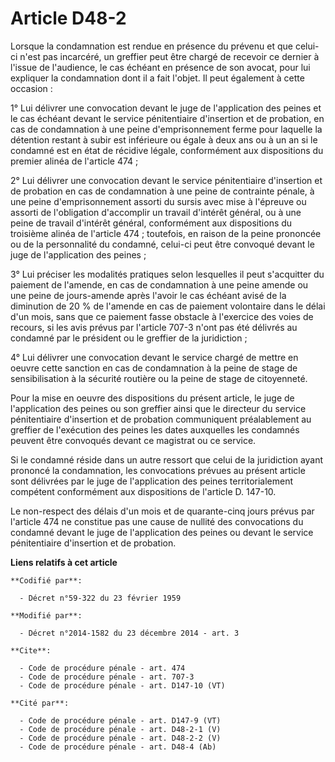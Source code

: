 # Article D48-2

Lorsque la condamnation est rendue en présence du prévenu et que celui-ci n'est pas incarcéré, un greffier peut être chargé
de recevoir ce dernier à l'issue de l'audience, le cas échéant en présence de son avocat, pour lui expliquer la condamnation
dont il a fait l'objet. Il peut également à cette occasion : 

1° Lui délivrer une convocation devant le juge de l'application des peines et le cas échéant devant le service pénitentiaire
d'insertion et de probation, en cas de condamnation à une peine d'emprisonnement ferme pour laquelle la détention restant à
subir est inférieure ou égale à deux ans ou à un an si le condamné est en état de récidive légale, conformément aux
dispositions du premier alinéa de l'article 474 ; 

2° Lui délivrer une convocation devant le service pénitentiaire d'insertion et de probation en cas de condamnation à une
peine de contrainte pénale, à une peine d'emprisonnement assorti du sursis avec mise à l'épreuve ou assorti de l'obligation
d'accomplir un travail d'intérêt général, ou à une peine de travail d'intérêt général, conformément aux dispositions du
troisième alinéa de l'article 474 ; toutefois, en raison de la peine prononcée ou de la personnalité du condamné, celui-ci
peut être convoqué devant le juge de l'application des peines ; 

3° Lui préciser les modalités pratiques selon lesquelles il peut s'acquitter du paiement de l'amende, en cas de condamnation
à une peine amende ou une peine de jours-amende après l'avoir le cas échéant avisé de la diminution de 20 % de l'amende en
cas de paiement volontaire dans le délai d'un mois, sans que ce paiement fasse obstacle à l'exercice des voies de recours, si
les avis prévus par l'article 707-3 n'ont pas été délivrés au condamné par le président ou le greffier de la juridiction ; 

4° Lui délivrer une convocation devant le service chargé de mettre en oeuvre cette sanction en cas de condamnation à la peine
de stage de sensibilisation à la sécurité routière ou la peine de stage de citoyenneté. 

Pour la mise en oeuvre des dispositions du présent article, le juge de l'application des peines ou son greffier ainsi que le
directeur du service pénitentiaire d'insertion et de probation communiquent préalablement au greffier de l'exécution des
peines les dates auxquelles les condamnés peuvent être convoqués devant ce magistrat ou ce service.  

Si le condamné réside dans un autre ressort que celui de la juridiction ayant prononcé la condamnation, les convocations
prévues au présent article sont délivrées par le juge de l'application des peines territorialement compétent conformément aux
dispositions de l'article D. 147-10. 

Le non-respect des délais d'un mois et de quarante-cinq jours prévus par l'article 474 ne constitue pas une cause de nullité
des convocations du condamné devant le juge de l'application des peines ou devant le service pénitentiaire d'insertion et de
probation.

**Liens relatifs à cet article**

	**Codifié par**:

	  - Décret n°59-322 du 23 février 1959

	**Modifié par**:

	  - Décret n°2014-1582 du 23 décembre 2014 - art. 3

	**Cite**:

	  - Code de procédure pénale - art. 474
	  - Code de procédure pénale - art. 707-3
	  - Code de procédure pénale - art. D147-10 (VT)

	**Cité par**:

	  - Code de procédure pénale - art. D147-9 (VT)
	  - Code de procédure pénale - art. D48-2-1 (V)
	  - Code de procédure pénale - art. D48-2-2 (V)
	  - Code de procédure pénale - art. D48-4 (Ab)
